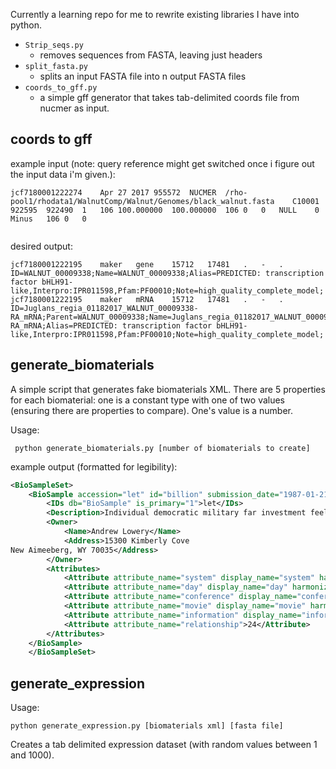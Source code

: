 Currently a learning repo for me to rewrite existing libraries I have into python.

* `Strip_seqs.py`
  - removes sequences from FASTA, leaving just headers
* `split_fasta.py`
  - splits an input FASTA file into n output FASTA files  
* `coords_to_gff.py`
  - a simple gff generator that takes tab-delimited coords file from nucmer as input.

  
  

## coords to gff

example input (note: query reference might get switched once i figure out the input data i'm given.):
```buildoutcfg
jcf7180001222274	Apr 27 2017	955572	NUCMER	/rho-pool1/rhodata1/WalnutComp/Walnut/Genomes/black_walnut.fasta	C10001	922595	922490	1	106	100.000000	100.000000	106	0	0	NULL	0	Minus	106	0	0


```

desired output:

```
jcf7180001222195	maker	gene	15712	17481	.	-	.	ID=WALNUT_00009338;Name=WALNUT_00009338;Alias=PREDICTED: transcription factor bHLH91-like,Interpro:IPR011598,Pfam:PF00010;Note=high_quality_complete_model;
jcf7180001222195	maker	mRNA	15712	17481	.	-	.	ID=Juglans_regia_01182017_WALNUT_00009338-RA_mRNA;Parent=WALNUT_00009338;Name=Juglans_regia_01182017_WALNUT_00009338-RA_mRNA;Alias=PREDICTED: transcription factor bHLH91-like,Interpro:IPR011598,Pfam:PF00010;Note=high_quality_complete_model;

```

## generate_biomaterials

A simple script that generates fake biomaterials XML.  There are 5 properties for each biomaterial: one is a constant type with one of two values (ensuring there are properties to compare).  One's value is a number.

Usage:

` python generate_biomaterials.py [number of biomaterials to create]`

example output (formatted for legibility):

```xml
<BioSampleSet>
	<BioSample accession="let" id="billion" submission_date="1987-01-21">
		<IDs db="BioSample" is_primary="1">let</IDs>
		<Description>Individual democratic military far investment feeling.</Description>
		<Owner>
			<Name>Andrew Lowery</Name>
			<Address>15300 Kimberly Cove
New Aimeeberg, WY 70035</Address>
		</Owner>
		<Attributes>
			<Attribute attribute_name="system" display_name="system" harmonized_name="system">short</Attribute>
			<Attribute attribute_name="day" display_name="day" harmonized_name="day">dream</Attribute>
			<Attribute attribute_name="conference" display_name="conference" harmonized_name="conference">north</Attribute>
			<Attribute attribute_name="movie" display_name="movie" harmonized_name="movie">despite</Attribute>
			<Attribute attribute_name="information" display_name="information" harmonized_name="information">forget</Attribute>
			<Attribute attribute_name="relationship">24</Attribute>
		</Attributes>
	</BioSample>
	</BioSampleSet>
```

## generate_expression

Usage:

`python generate_expression.py [biomaterials xml] [fasta file]`

Creates a tab delimited expression dataset (with random values between 1 and 1000).

